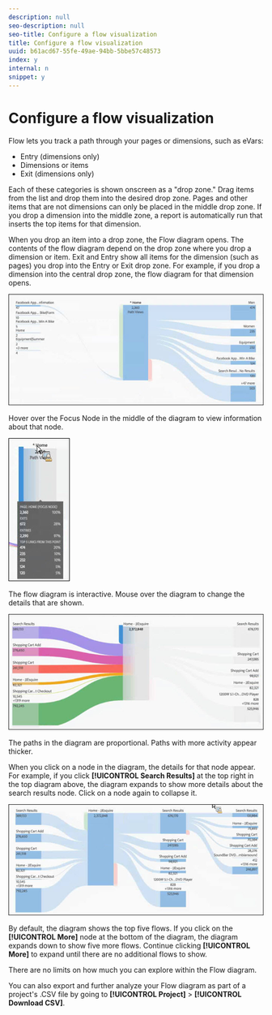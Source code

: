 ```yaml
---
description: null
seo-description: null
seo-title: Configure a flow visualization
title: Configure a flow visualization
uuid: b61acd67-55fe-49ae-94bb-5bbe57c48573
index: y
internal: n
snippet: y
---
```


# Configure a flow visualization

Flow lets you track a path through your pages or dimensions, such as eVars:

* Entry (dimensions only) 
* Dimensions or items 
* Exit (dimensions only)

Each of these categories is shown onscreen as a "drop zone." Drag items from the list and drop them into the desired drop zone. Pages and other items that are not dimensions can only be placed in the middle drop zone. If you drop a dimension into the middle zone, a report is automatically run that inserts the top items for that dimension.

When you drop an item into a drop zone, the Flow diagram opens. The contents of the flow diagram depend on the drop zone where you drop a dimension or item. Exit and Entry show all items for the dimension (such as pages) you drop into the Entry or Exit drop zone. For example, if you drop a dimension into the central drop zone, the flow diagram for that dimension opens.

![](assets/flow.jpg)

Hover over the Focus Node in the middle of the diagram to view information about that node.

![](assets/flow4.jpg)

The flow diagram is interactive. Mouse over the diagram to change the details that are shown.

![](assets/flow2.jpg)

The paths in the diagram are proportional. Paths with more activity appear thicker.

When you click on a node in the diagram, the details for that node appear. For example, if you click **[!UICONTROL Search Results]** at the top right in the top diagram above, the diagram expands to show more details about the search results node. Click on a node again to collapse it.

![](assets/flow3.jpg)

By default, the diagram shows the top five flows. If you click on the **[!UICONTROL More]** node at the bottom of the diagram, the diagram expands down to show five more flows. Continue clicking **[!UICONTROL More]** to expand until there are no additional flows to show.

There are no limits on how much you can explore within the Flow diagram.

You can also export and further analyze your Flow diagram as part of a project's .CSV file by going to **[!UICONTROL Project]** > **[!UICONTROL Download CSV]**. 

